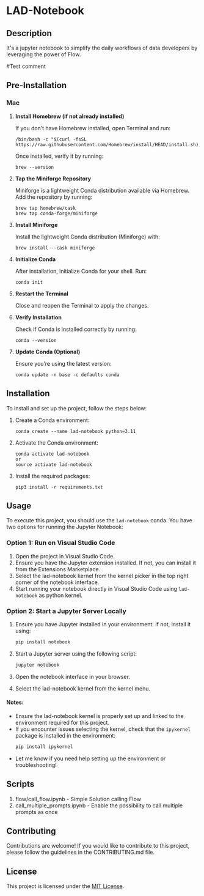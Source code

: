 # LAD-Notebook

## Description
It's a jupyter notebook to simplify the daily workflows of data developers by leveraging the power of Flow.

#Test comment

## Pre-Installation

### Mac

1. **Install Homebrew (if not already installed)**
   
   If you don’t have Homebrew installed, open Terminal and run:
   
   ```
   /bin/bash -c "$(curl -fsSL https://raw.githubusercontent.com/Homebrew/install/HEAD/install.sh)"
   ```
   
   Once installed, verify it by running:
   
   ```
   brew --version
   ```

2. **Tap the Miniforge Repository**
   
   Miniforge is a lightweight Conda distribution available via Homebrew. Add the repository by running:
   
   ```
   brew tap homebrew/cask
   brew tap conda-forge/miniforge
   ```

3. **Install Miniforge**
   
   Install the lightweight Conda distribution (Miniforge) with:
   
   ```
   brew install --cask miniforge
   ```

4. **Initialize Conda**
   
   After installation, initialize Conda for your shell. Run:
   
   ```
   conda init
   ```

5. **Restart the Terminal**
   
   Close and reopen the Terminal to apply the changes.

6. **Verify Installation**
   
   Check if Conda is installed correctly by running:
   
   ```
   conda --version
   ```

7. **Update Conda (Optional)**

   Ensure you’re using the latest version:
   ```
   conda update -n base -c defaults conda
   ```


## Installation
To install and set up the project, follow the steps below:

1. Create a Conda environment:
   ```
   conda create --name lad-notebook python=3.11
   ```

2. Activate the Conda environment:
   ```
   conda activate lad-notebook 
   or
   source activate lad-notebook
   ```

3. Install the required packages:
   ```
   pip3 install -r requirements.txt
   ```

## Usage

To execute this project, you should use the `lad-notebook` conda. You have two options for running the Jupyter Notebook:

### Option 1: Run on Visual Studio Code
1. Open the project in Visual Studio Code.
2. Ensure you have the Jupyter extension installed. If not, you can install it from the Extensions Marketplace.
3. Select the lad-notebook kernel from the kernel picker in the top right corner of the notebook interface.
4. Start running your notebook directly in Visual Studio Code using `lad-notebook` as python kernel.

### Option 2: Start a Jupyter Server Locally
1. Ensure you have Jupyter installed in your environment. If not, install it using:
   ```bash
   pip install notebook
   ```

2. Start a Jupyter server using the following script:
   ```bash
   jupyter notebook
   ```
3. Open the notebook interface in your browser.
4. Select the lad-notebook kernel from the kernel menu.

#### Notes:
* Ensure the lad-notebook kernel is properly set up and linked to the environment required for this project.
* If you encounter issues selecting the kernel, check that the `ipykernel` package is installed in the environment:
   ```bash
   pip install ipykernel
   ```
* Let me know if you need help setting up the environment or troubleshooting!


## Scripts
1. flow/call_flow.ipynb - Simple Solution calling Flow
2. call_multiple_prompts.ipynb - Enable the possibility to call multiple prompts as once


## Contributing
Contributions are welcome! If you would like to contribute to this project, please follow the guidelines in the CONTRIBUTING.md file.

## License
This project is licensed under the [MIT License](LICENSE).
```